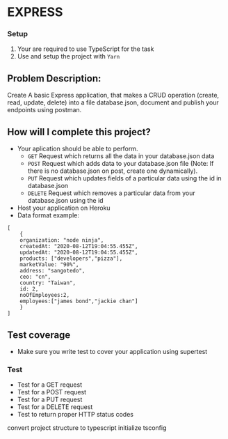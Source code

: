 # EXPRESS 

### Setup
1. Your are required to use TypeScript for the task
2. Use and setup the project with `Yarn`

## Problem Description:

Create A basic Express application, that makes a CRUD operation (create, read, update, delete) into a file database.json, document and publish your endpoints using postman.

## How will I complete this project?
- Your aplication should be able to perform.
  - `GET` Request which returns all the data in your database.json data
  - `POST` Request which adds data to your database.json file (Note: If there is no database.json on post, create one dynamically).
  - `PUT` Request which updates fields of a particular data using the id in database.json
  - `DELETE` Request which removes a particular data from your database.json using the id
- Host your application on Heroku
- Data format example:

```
[
    {
    organization: "node ninja",
    createdAt: "2020-08-12T19:04:55.455Z",
    updatedAt: "2020-08-12T19:04:55.455Z",
    products: ["developers","pizza"],
    marketValue: "90%",
    address: "sangotedo",
    ceo: "cn",
    country: "Taiwan",
    id: 2,
    noOfEmployees:2,
    employees:["james bond","jackie chan"]
    }
]
```
## Test coverage
- Make sure you write test to cover your application using supertest

### Test
- Test for a GET request
- Test for a POST request
- Test for a PUT request
- Test for a DELETE request
- Test to return proper HTTP status codes


convert project structure to typescript
initialize tsconfig